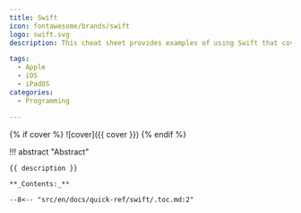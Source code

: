 ```yaml
---
title: Swift
icon: fontawesome/brands/swift
logo: swift.svg
description: This cheat sheet provides examples of using Swift that cover basic Swift knowledge, control flow etc.

tags:
  - Apple
  - iOS
  - iPadOS
categories:
  - Programming

---
```


{% if cover %}
![cover]({{ cover }})
{% endif %}

!!! abstract "Abstract"

    {{ description }}

    **_Contents:_**

    --8<-- "src/en/docs/quick-ref/swift/.toc.md:2"
